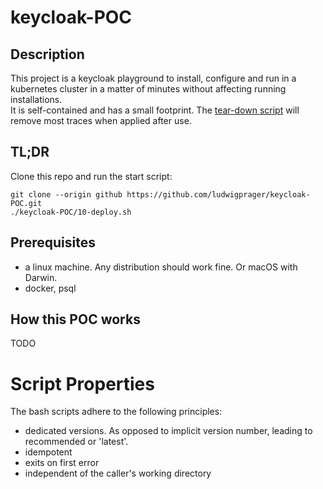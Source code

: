 # keycloak-POC

## Description

This project is a keycloak playground to install, configure and run in a kubernetes cluster 
in a matter of minutes without affecting running installations.  
It is self-contained and has a small footprint. The [tear-down script](./90-teardown.sh) will
remove most traces when applied after use.

## TL;DR
Clone this repo and run the start script:

```
git clone --origin github https://github.com/ludwigprager/keycloak-POC.git
./keycloak-POC/10-deploy.sh
```


## Prerequisites
- a linux machine. Any distribution should work fine. Or macOS with Darwin.   
- docker, psql

## How this POC works

TODO

# Script Properties

The bash scripts adhere to the following principles:
- dedicated versions. As opposed to implicit version number, leading to recommended or 'latest'.
- idempotent
- exits on first error
- independent of the caller's working directory
